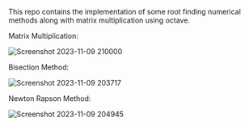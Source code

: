 This repo contains the implementation of some root finding numerical methods along with matrix multiplication using octave.

Matrix Multiplication:

![Screenshot 2023-11-09 210000](https://github.com/Rifat-2020831030/Numerical-Analysis-Matlab/assets/108355509/7f1de5c0-ceb5-4c56-876d-44219e5fe2a7)

Bisection Method:

![Screenshot 2023-11-09 203717](https://github.com/Rifat-2020831030/Numerical-Analysis-Matlab/assets/108355509/16d7696a-3e78-4bd0-8133-09977aa5b9bc)

Newton Rapson Method:

![Screenshot 2023-11-09 204945](https://github.com/Rifat-2020831030/Numerical-Analysis-Matlab/assets/108355509/3674b851-5bae-41cd-8ce3-e68408872d5a)
